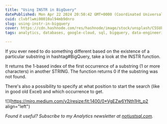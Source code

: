 ```yaml
---
title: "Using INSTR in BigQuery"
datePublished: Mon Apr 22 2024 20:50:42 GMT+0000 (Coordinated Universal Time)
cuid: clvbflwmi00010al94mb9dnro
slug: using-instr-in-bigquery
cover: https://cdn.hashnode.com/res/hashnode/image/stock/unsplash/C5SUkYZT7nU/upload/103877c73c12fe5378d344734fdd01a7.jpeg
tags: analytics, databases, google-cloud, sql, bigquery, data-engineering

---
```


If you ever need to do something different based on the existence of a particular substring in hashtag#BigQuery, take a look at the INSTR function.

It returns the 1-based index of the first occurrence of a substring (1 or more characters) in another STRING. The function returns 0 if the substring was not found.

There's also a possibility to specify at what position to start the search (like in good old Excel) and which occurrence to get.

![](https://miro.medium.com/v2/resize:fit:1400/0*VgEZw6YNth1Ht_p2 align="left")

*Found it useful? Subscribe to my Analytics newsletter at* [*notjustsql.com*](https://www.notjustsql.com)*.*